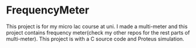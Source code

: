 # FrequencyMeter
This project is for my micro lac course at uni. I made a multi-meter and this project contains frequency meter(check my other repos for the rest parts of multi-meter). This project is with a C source code and Proteus simulation.
